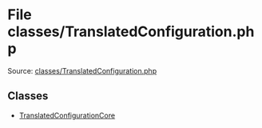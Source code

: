 File classes/TranslatedConfiguration.php
=========

Source: [classes/TranslatedConfiguration.php](https://github.com/PrestaShop/PrestaShop/blob/1.6.1.3/classes/TranslatedConfiguration.php)


Classes
-------

* [TranslatedConfigurationCore](class.TranslatedConfigurationCore.md)

